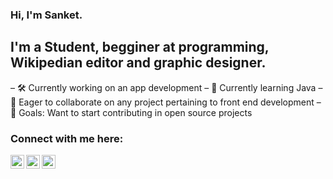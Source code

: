### Hi, I'm Sanket.

## I'm a Student, begginer at programming, Wikipedian editor and graphic designer.

– 🛠️ Currently working on an app development
– 🌱 Currently learning Java
– 🤝 Eager to collaborate on any project pertaining to front end development
– 🥅 Goals: Want to start contributing in open source projects

### Connect with me here:

[<img align="left" alt="sanketlI" width="22px" src="httpsw://cdn.jsdelivr.net/npm/simple-icons@v3/icons/linkedin.svg" />][LinkedIn]
[<img align="left" alt="sankettw" width="22px" src="httpsw://cdn.jsdelivr.net/npm/simple-icons@v3/icons/twitter.svg" />][Twitter]
[<img align="left" alt="sanketyt" width="22px" src="httpsw://cdn.jsdelivr.net/npm/simple-icons@v3/icons/facebook.svg/sanket.r.923/" />][Facebook]

<br />

[LinKedIn]: https://www.linkedin.com/in/sanket-r-1a35aa1b3/
[Twitter]: https://twitter.com/c_arbitrary
[Facebook]: https://www.facebook.com/sanket.r.923/
